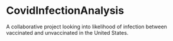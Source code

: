 # CovidInfectionAnalysis
A collaborative project looking into likelihood of infection between vaccinated and unvaccinated in the United States.

